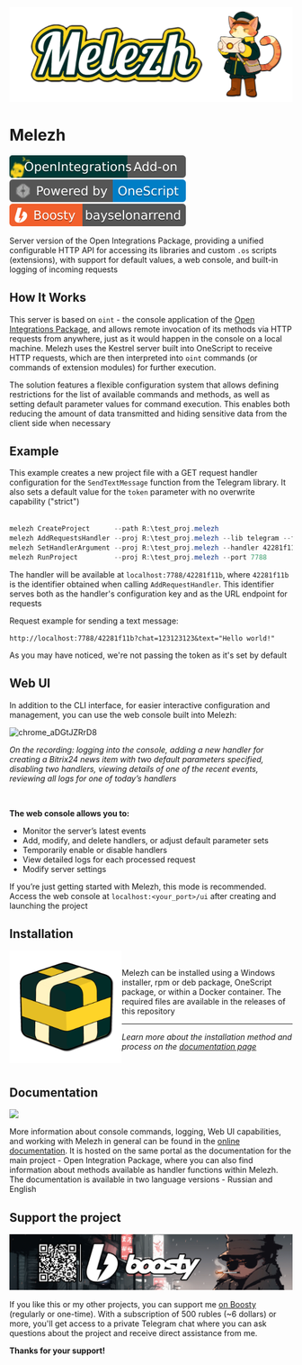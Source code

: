 ![image](/media/cover_s.png)



# Melezh

[![OpenIntegrations](media/addon.svg)](https://github.com/Bayselonarrend/OpenIntegrations)
[![OneScript](media/oscript.svg)](https://github.com/EvilBeaver/OneScript)
[![OneScript](media/boosty.svg)](https://boosty.to/bayselonarrend)


Server version of the Open Integrations Package, providing a unified configurable HTTP API for accessing its libraries and custom `.os` scripts (extensions), with support for default values, a web console, and built-in logging of incoming requests

## How It Works

This server is based on `oint` - the console application of the [Open Integrations Package](https://github.com/bayselonarrend/OpenIntegrations), and allows remote invocation of its methods via HTTP requests from anywhere, just as it would happen in the console on a local machine. Melezh uses the Kestrel server built into OneScript to receive HTTP requests, which are then interpreted into `oint` commands (or commands of extension modules) for further execution.

The solution features a flexible configuration system that allows defining restrictions for the list of available commands and methods, as well as setting default parameter values for command execution. This enables both reducing the amount of data transmitted and hiding sensitive data from the client side when necessary


## Example

This example creates a new project file with a GET request handler configuration for the `SendTextMessage` function from the Telegram library. It also sets a default value for the `token` parameter with no overwrite capability ("strict")

```powershell

melezh CreateProject      --path R:\test_proj.melezh
melezh AddRequestsHandler --proj R:\test_proj.melezh --lib telegram --func SendTextMessage --method GET
melezh SetHandlerArgument --proj R:\test_proj.melezh --handler 42281f11b --arg token --value "***" --strict true
melezh RunProject         --proj R:\test_proj.melezh --port 7788

```

The handler will be available at `localhost:7788/42281f11b`, where `42281f11b` is the identifier obtained when calling `AddRequestHandler`. This identifier serves both as the handler's configuration key and as the URL endpoint for requests

Request example for sending a text message:

```url
http://localhost:7788/42281f11b?chat=123123123&text="Hello world!"
```

As you may have noticed, we're not passing the token as it's set by default

## Web UI

In addition to the CLI interface, for easier interactive configuration and management, you can use the web console built into Melezh:

![chrome_aDGtJZRrD8](https://github.com/user-attachments/assets/25762182-19b5-446c-8135-e87339cd7b02)

*On the recording: logging into the console, adding a new handler for creating a Bitrix24 news item with two default parameters specified, disabling two handlers, viewing details of one of the recent events, reviewing all logs for one of today’s handlers*

<br>

**The web console allows you to:**
- Monitor the server’s latest events
- Add, modify, and delete handlers, or adjust default parameter sets
- Temporarily enable or disable handlers
- View detailed logs for each processed request
- Modify server settings

If you’re just getting started with Melezh, this mode is recommended. Access the web console at `localhost:<your_port>/ui` after creating and launching the project

## Installation

<img src="/media/box_s.png" align="left" width="200">

<br>

Melezh can be installed using a Windows installer, rpm or deb package, OneScript package, or within a Docker container. The required files are available in the releases of this repository <br><hr>
*Learn more about the installation method and process on the [documentation page](https://en.openintegrations.org/docs/Addons/Melezh/Start/Installation)*

<br>

## Documentation

<img src="https://github.com/user-attachments/assets/44614ade-d524-475b-ad5e-f4790994e836" align="left" width="200">

<br>

More information about console commands, logging, Web UI capabilities, and working with Melezh in general can be found in the [online documentation](https://en.openintegrations.dev/docs/Addons/Melezh).  It is hosted on the same portal as the documentation for the main project - Open Integration Package, where you can also find information about methods available as handler functions within Melezh. The documentation is available in two language versions - Russian and English

## Support the project

![image](media/boosty.png)

If you like this or my other projects, you can support me [on Boosty](https://boosty.to/bayselonarrend) (regularly or one-time). With a subscription of 500 rubles (~6 dollars) or more, you'll get access to a private Telegram chat where you can ask questions about the project and receive direct assistance from me.

**Thanks for your support!**
